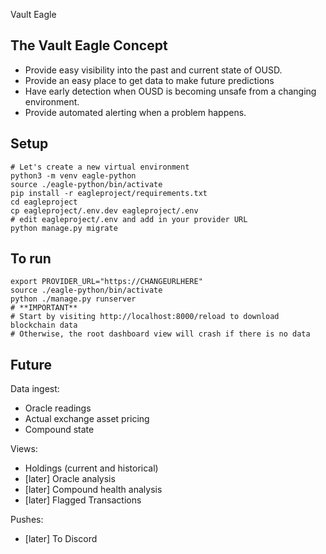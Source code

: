 Vault Eagle

## The Vault Eagle Concept

- Provide easy visibility into the past and current state of OUSD.
- Provide an easy place to get data to make future predictions
- Have early detection when OUSD is becoming unsafe from a changing environment.
- Provide automated alerting when a problem happens.

## Setup

    # Let's create a new virtual environment
    python3 -m venv eagle-python
    source ./eagle-python/bin/activate
    pip install -r eagleproject/requirements.txt
    cd eagleproject
    cp eagleproject/.env.dev eagleproject/.env
    # edit eagleproject/.env and add in your provider URL
    python manage.py migrate

## To run
    export PROVIDER_URL="https://CHANGEURLHERE"
    source ./eagle-python/bin/activate
    python ./manage.py runserver
    # **IMPORTANT**
    # Start by visiting http://localhost:8000/reload to download blockchain data
    # Otherwise, the root dashboard view will crash if there is no data

## Future

Data ingest:

- Oracle readings
- Actual exchange asset pricing
- Compound state

Views:

- Holdings (current and historical)
- [later] Oracle analysis
- [later] Compound health analysis
- [later] Flagged Transactions

Pushes:

- [later] To Discord

